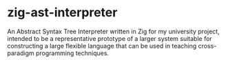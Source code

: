 # zig-ast-interpreter
An Abstract Syntax Tree Interpreter written in Zig for my university project, intended to be a representative prototype of a larger system suitable for constructing a large flexible language that can be used in teaching cross-paradigm programming techniques.
